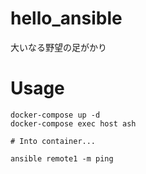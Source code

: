 # hello_ansible
大いなる野望の足がかり

# Usage
```
docker-compose up -d
docker-compose exec host ash

# Into container...

ansible remote1 -m ping
```
